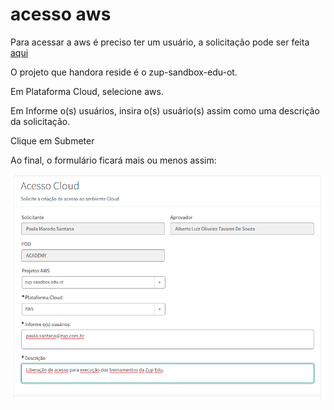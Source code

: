 # acesso aws

Para acessar a aws é preciso ter um usuário, a solicitação pode ser feita [aqui](https://zup.service-now.com/sp?id=sc_cat_item&sys_id=9e7950db1ba53810cd8bda8fe54bcbc4&sysparm_category=a62073831b653810cd8bda8fe54bcb5c)

O projeto que handora reside é o zup-sandbox-edu-ot.

Em Plataforma Cloud, selecione aws.

Em Informe o(s) usuários, insira o(s) usuário(s) assim como uma descrição da solicitação.

Clique em Submeter

Ao final, o formulário ficará mais ou menos assim:

![Abertura de chamado para acesso](imagens/acesso-aws.png)